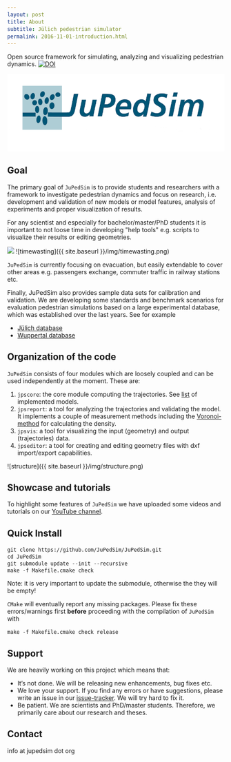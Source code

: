 ```yaml
---
layout: post
title: About
subtitle: Jülich pedestrian simulator
permalink: 2016-11-01-introduction.html
---
```


Open source framework for simulating, analyzing and visualizing  pedestrian dynamics. [![DOI](https://zenodo.org/badge/13744388.svg)](https://zenodo.org/badge/latestdoi/13744388)

![logo](https://github.com/JuPedSim/JuPedSim/blob/master/doc/jupedsim_small.png?raw=true)


## Goal

The primary goal of `JuPedSim` is to provide students and researchers with a framework to investigate pedestrian dynamics
and  focus on research, i.e. development and validation of new models or model features, analysis of experiments and proper visualization of results. 

For any scientist and especially for  bachelor/master/PhD students it is important to not loose time in   developing "help tools" 
e.g. scripts to visualize their results or editing geometries. 

<img src="{{ site.baseurl }}/img/timewasting.png">
![timewasting]({{ site.baseurl }}/img/timewasting.png)


`JuPedSim` is currently focusing on evacuation, but easily extendable to cover other areas 
e.g. passengers exchange, commuter traffic in railway stations etc.

Finally, JuPedSim also provides sample data sets for calibration and validation. 
We are developing some standards and benchmark scenarios for evaluation pedestrian simulations based on a large experimental database, 
which was established over the last years. See for example 

- [Jülich database](http://www.fz-juelich.de/ias/jsc/EN/Research/ModellingSimulation/CivilSecurityTraffic/PedestrianDynamics/Activities/database/databaseNode.html)
- [Wuppertal database](http://www.asim.uni-wuppertal.de/datenbank.html)


## Organization of the code

`JuPedSim` consists of four modules which are loosely coupled and can be used independently at the moment. These are:


1. `jpscore`: the core module computing the trajectories. See [list](http://jupedsim.github.io/jpscore/models/operativ) of implemented models.
2. `jpsreport`: a tool for analyzing the trajectories and validating the model. 
   It implements a couple of measurement methods including the [Voronoi-method](http://dx.doi.org/10.1016/j.physa.2009.12.015) for calculating the density.
3. `jpsvis`: a tool for visualizing the input (geometry) and output (trajectories) data.
4.  `jpseditor`: a tool for creating and editing geometry files with dxf import/export capabilities.

![structure]({{ site.baseurl }}/img/structure.png)


## Showcase and tutorials

To highlight some features of `JuPedSim` we have uploaded some videos and tutorials on
our [YouTube channel](https://www.youtube.com/channel/UCKS8w8CUClHEeN4K1SUSMBA).



## Quick Install

```shell
git clone https://github.com/JuPedSim/JuPedSim.git
cd JuPedSim
git submodule update --init --recursive
make -f Makefile.cmake check
```

Note: it is very important to update the submodule, otherwise the they will be empty!


`CMake` will eventually report any missing packages. Please fix these errors/warnings first **before** proceeding with the compilation of `JuPedSim` with 

```shell
make -f Makefile.cmake check release
```





## Support 

We are heavily working on this project which means that:

- It’s not done. We will be releasing new enhancements, bug fixes etc.
- We love your support. If you find any errors or have suggestions, please write an issue in our [issue-tracker](https://cst.version.fz-juelich.de/jupedsim/jpsvis/issues). We will try hard to fix it.
- Be patient. We are scientists and PhD/master students. Therefore, we primarily care about our research and theses. 

## Contact

info at jupedsim dot org
